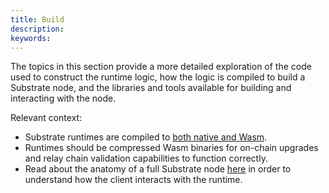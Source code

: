 ```yaml
---
title: Build
description:
keywords:
---
```


The topics in this section provide a more detailed exploration of the code used to construct the runtime logic, how the logic is compiled to build a Substrate node, and the libraries and tools available for building and interacting with the node.

Relevant context:

- Substrate runtimes are compiled to [both native and Wasm](#native-and-wasm-runtimes).
- Runtimes should be compressed Wasm binaries for on-chain upgrades and relay chain validation capabilities to function correctly.
- Read about the anatomy of a full Substrate node [here](/todo) in order to understand how the client interacts with the runtime. 


